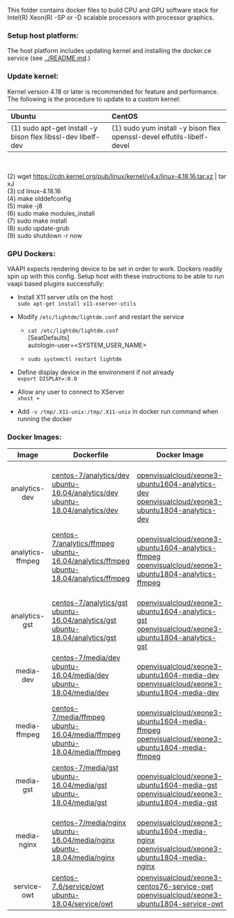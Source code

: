 
This folder contains docker files to build CPU and GPU software stack for Intel(R) Xeon(R) -SP or -D scalable processors with processor graphics.

### Setup host platform:

The host platform includes updating kernel and installing the docker.ce service (see [../README.md](../README.md).)

### Update kernel:      

Kernel version 4.18 or later is recommended for feature and performance. The following is the procedure to update to a custom kernel:    

|  Ubuntu | CentOS |
|:--------|:-------|
|(1) sudo apt-get install -y bison flex libssl-dev libelf-dev |(1) sudo yum install -y bison flex openssl-devel elfutils-libelf-devel |

<br>     

(2) wget https://cdn.kernel.org/pub/linux/kernel/v4.x/linux-4.18.16.tar.xz | tar xJ         
(3) cd linux-4.18.16    
(4) make olddefconfig    
(5) make -j8    
(6) sudo make modules_install    
(7) sudo make install   
(8) sudo update-grub   
(9) sudo shutdown -r now   

### GPU Dockers:

VAAPI expects rendering device to be set in order to work. Dockers readily spin up with this config. Setup host with these instructions to be able to run vaapi based plugins successfully:

 - Install X11 server utils on the host<br>
```sudo apt-get install x11-xserver-utils```

 - Modify ```/etc/lightdm/lightdm.conf``` and restart the service<br>
   - ```cat /etc/lightdm/lightdm.conf```<br>
[SeatDefaults]<br>
autologin-user=<SYSTEM_USER_NAME>

   - ```sudo systemctl restart lightdm```
 - Define display device in the environment if not already<br>
 ```export DISPLAY=:0.0```
 - Allow any user to connect to XServer<br>
 ```xhost +```
- Add ```-v /tmp/.X11-unix:/tmp/.X11-unix``` in docker run command when running the docker


### Docker Images:

|Image|Dockerfile|Docker Image|
|:-:|---|---|
|analytics-dev|[centos-7/analytics/dev](centos-7/analytics/dev)<br>[ubuntu-16.04/analytics/dev](ubuntu-16.04/analytics/dev)<br>[ubuntu-18.04/analytics/dev](ubuntu-18.04/analytics/dev)|<br>[openvisualcloud/xeone3-ubuntu1604-analytics-dev](https://hub.docker.com/r/openvisualcloud/xeone3-ubuntu1604-analytics-dev)<br>[openvisualcloud/xeone3-ubuntu1804-analytics-dev](https://hub.docker.com/r/openvisualcloud/xeone3-ubuntu1804-analytics-dev)|
|analytics-ffmpeg|[centos-7/analytics/ffmpeg](centos-7/analytics/ffmpeg)<br>[ubuntu-16.04/analytics/ffmpeg](ubuntu-16.04/analytics/ffmpeg)<br>[ubuntu-18.04/analytics/ffmpeg](ubuntu-18.04/analytics/ffmpeg)|<br>[openvisualcloud/xeone3-ubuntu1604-analytics-ffmpeg](https://hub.docker.com/r/openvisualcloud/xeone3-ubuntu1604-analytics-ffmpeg)<br>[openvisualcloud/xeone3-ubuntu1804-analytics-ffmpeg](https://hub.docker.com/r/openvisualcloud/xeone3-ubuntu1804-analytics-ffmpeg)|
|analytics-gst|[centos-7/analytics/gst](centos-7/analytics/gst)<br>[ubuntu-16.04/analytics/gst](ubuntu-16.04/analytics/gst)<br>[ubuntu-18.04/analytics/gst](ubuntu-18.04/analytics/gst)|<br>[openvisualcloud/xeone3-ubuntu1604-analytics-gst](https://hub.docker.com/r/openvisualcloud/xeone3-ubuntu1604-analytics-gst)<br>[openvisualcloud/xeone3-ubuntu1804-analytics-gst](https://hub.docker.com/r/openvisualcloud/xeone3-ubuntu1804-analytics-gst)|
|media-dev|[centos-7/media/dev](centos-7/media/dev)<br>[ubuntu-16.04/media/dev](ubuntu-16.04/media/dev)<br>[ubuntu-18.04/media/dev](ubuntu-18.04/media/dev)|<br>[openvisualcloud/xeone3-ubuntu1604-media-dev](https://hub.docker.com/r/openvisualcloud/xeone3-ubuntu1604-media-dev)<br>[openvisualcloud/xeone3-ubuntu1804-media-dev](https://hub.docker.com/r/openvisualcloud/xeone3-ubuntu1804-media-dev)|
|media-ffmpeg|[centos-7/media/ffmpeg](centos-7/media/ffmpeg)<br>[ubuntu-16.04/media/ffmpeg](ubuntu-16.04/media/ffmpeg)<br>[ubuntu-18.04/media/ffmpeg](ubuntu-18.04/media/ffmpeg)|<br>[openvisualcloud/xeone3-ubuntu1604-media-ffmpeg](https://hub.docker.com/r/openvisualcloud/xeone3-ubuntu1604-media-ffmpeg)<br>[openvisualcloud/xeone3-ubuntu1804-media-ffmpeg](https://hub.docker.com/r/openvisualcloud/xeone3-ubuntu1804-media-ffmpeg)|
|media-gst|[centos-7/media/gst](centos-7/media/gst)<br>[ubuntu-16.04/media/gst](ubuntu-16.04/media/gst)<br>[ubuntu-18.04/media/gst](ubuntu-18.04/media/gst)|<br>[openvisualcloud/xeone3-ubuntu1604-media-gst](https://hub.docker.com/r/openvisualcloud/xeone3-ubuntu1604-media-gst)<br>[openvisualcloud/xeone3-ubuntu1804-media-gst](https://hub.docker.com/r/openvisualcloud/xeone3-ubuntu1804-media-gst)|
|media-nginx|[centos-7/media/nginx](centos-7/media/nginx)<br>[ubuntu-16.04/media/nginx](ubuntu-16.04/media/nginx)<br>[ubuntu-18.04/media/nginx](ubuntu-18.04/media/nginx)|<br>[openvisualcloud/xeone3-ubuntu1604-media-nginx](https://hub.docker.com/r/openvisualcloud/xeone3-ubuntu1604-media-nginx)<br>[openvisualcloud/xeone3-ubuntu1804-media-nginx](https://hub.docker.com/r/openvisualcloud/xeone3-ubuntu1804-media-nginx)|
|service-owt|[centos-7.6/service/owt](centos-7.6/service/owt)<br>[ubuntu-18.04/service/owt](ubuntu-18.04/service/owt)|[openvisualcloud/xeone3-centos76-service-owt](https://hub.docker.com/r/openvisualcloud/xeone3-centos76-service-owt)<br>[openvisualcloud/xeone3-ubuntu1804-service-owt](https://hub.docker.com/r/openvisualcloud/xeone3-ubuntu1804-service-owt)|


